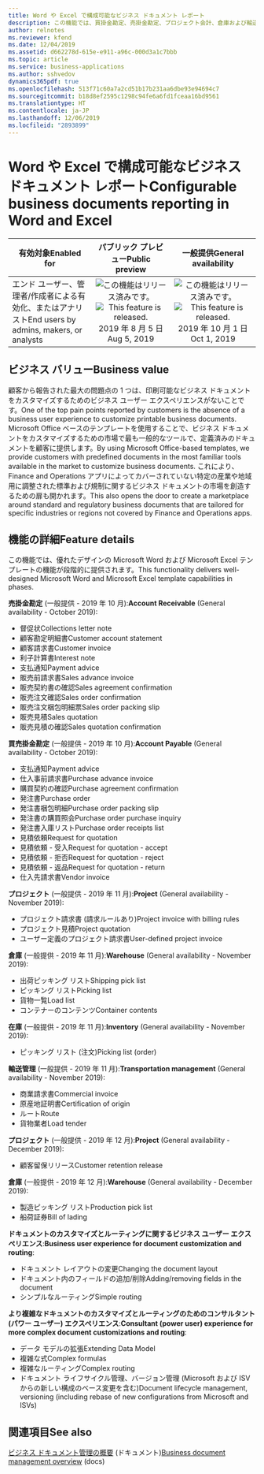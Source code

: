 ```yaml
---
title: Word や Excel で構成可能なビジネス ドキュメント レポート
description: この機能では、買掛金勘定、売掛金勘定、プロジェクト会計、倉庫および輸送管理の主要ビジネス ドキュメント用の構成可能で優れたデザインの Word および Excel テンプレートと、カスタマイズとルーティングのためのシンプルなビジネス ユーザー エクスペリエンスが提供されます。
author: relnotes
ms.reviewer: kfend
ms.date: 12/04/2019
ms.assetid: d662278d-615e-e911-a96c-000d3a1c7bbb
ms.topic: article
ms.service: business-applications
ms.author: sshvedov
dynamics365pdf: true
ms.openlocfilehash: 513f71c60a7a2cd51b17b231aa6dbe93e94694c7
ms.sourcegitcommit: b18d8ef2595c1298c94fe6a6fd1fceaa16bd9561
ms.translationtype: HT
ms.contentlocale: ja-JP
ms.lasthandoff: 12/06/2019
ms.locfileid: "2893899"
---
```

# <a name="configurable-business-documents-reporting-in-word-and-excel"></a><span data-ttu-id="ead45-103">Word や Excel で構成可能なビジネス ドキュメント レポート</span><span class="sxs-lookup"><span data-stu-id="ead45-103">Configurable business documents reporting in Word and Excel</span></span>


| <span data-ttu-id="ead45-104">有効対象</span><span class="sxs-lookup"><span data-stu-id="ead45-104">Enabled for</span></span>    |  <span data-ttu-id="ead45-105">パブリック プレビュー</span><span class="sxs-lookup"><span data-stu-id="ead45-105">Public preview</span></span> | <span data-ttu-id="ead45-106">一般提供</span><span class="sxs-lookup"><span data-stu-id="ead45-106">General availability</span></span> | 
| ---------- | :----------: |:----------: |
|<span data-ttu-id="ead45-107">エンド ユーザー、管理者/作成者による有効化、またはアナリスト</span><span class="sxs-lookup"><span data-stu-id="ead45-107">End users by admins, makers, or analysts</span></span>|<span data-ttu-id="ead45-108">![この機能はリリース済みです。](/dynamics365-release-plan/media/green-checkmark.png "この機能はリリース済みです。")</span><span class="sxs-lookup"><span data-stu-id="ead45-108">![This feature is released.](/dynamics365-release-plan/media/green-checkmark.png "This feature is released.")</span></span> <span data-ttu-id="ead45-109">2019 年 8 月 5 日</span><span class="sxs-lookup"><span data-stu-id="ead45-109">Aug 5, 2019</span></span>| <span data-ttu-id="ead45-110">![この機能はリリース済みです。](/dynamics365-release-plan/media/green-checkmark.png "この機能はリリース済みです。")</span><span class="sxs-lookup"><span data-stu-id="ead45-110">![This feature is released.](/dynamics365-release-plan/media/green-checkmark.png "This feature is released.")</span></span> <span data-ttu-id="ead45-111">2019 年 10 月 1 日</span><span class="sxs-lookup"><span data-stu-id="ead45-111">Oct 1, 2019</span></span>|


## <a name="business-value"></a><span data-ttu-id="ead45-112">ビジネス バリュー</span><span class="sxs-lookup"><span data-stu-id="ead45-112">Business value</span></span>
<!-- bv start -->
<span data-ttu-id="ead45-113">顧客から報告された最大の問題点の 1 つは、印刷可能なビジネス ドキュメントをカスタマイズするためのビジネス ユーザー エクスペリエンスがないことです。</span><span class="sxs-lookup"><span data-stu-id="ead45-113">One of the top pain points reported by customers is the absence of a business user experience to customize printable business documents.</span></span> <span data-ttu-id="ead45-114">Microsoft Office ベースのテンプレートを使用することで、ビジネス ドキュメントをカスタマイズするための市場で最も一般的なツールで、定義済みのドキュメントを顧客に提供します。</span><span class="sxs-lookup"><span data-stu-id="ead45-114">By using Microsoft Office-based templates, we provide customers with predefined documents in the most familiar tools available in the market to customize business documents.</span></span> <span data-ttu-id="ead45-115">これにより、Finance and Operations アプリによってカバーされていない特定の産業や地域用に調整された標準および規制に関するビジネス ドキュメントの市場を創造するための扉も開かれます。</span><span class="sxs-lookup"><span data-stu-id="ead45-115">This also opens the door to create a marketplace around standard and regulatory business documents that are tailored for specific industries or regions not covered by Finance and Operations apps.</span></span>
<!-- bv end -->



## <a name="feature-details"></a><span data-ttu-id="ead45-116">機能の詳細</span><span class="sxs-lookup"><span data-stu-id="ead45-116">Feature details</span></span>
<!--feature detail start -->
<span data-ttu-id="ead45-117">この機能では、優れたデザインの Microsoft Word および Microsoft Excel テンプレートの機能が段階的に提供されます。</span><span class="sxs-lookup"><span data-stu-id="ead45-117">This functionality delivers well-designed Microsoft Word and Microsoft Excel template capabilities in phases.</span></span> 

<span data-ttu-id="ead45-118">**売掛金勘定** (一般提供 - 2019 年 10 月):</span><span class="sxs-lookup"><span data-stu-id="ead45-118">**Account Receivable** (General availability - October 2019):</span></span>

- <span data-ttu-id="ead45-119">督促状</span><span class="sxs-lookup"><span data-stu-id="ead45-119">Collections letter note</span></span>
- <span data-ttu-id="ead45-120">顧客勘定明細書</span><span class="sxs-lookup"><span data-stu-id="ead45-120">Customer account statement</span></span>
- <span data-ttu-id="ead45-121">顧客請求書</span><span class="sxs-lookup"><span data-stu-id="ead45-121">Customer invoice</span></span>
- <span data-ttu-id="ead45-122">利子計算書</span><span class="sxs-lookup"><span data-stu-id="ead45-122">Interest note</span></span>
- <span data-ttu-id="ead45-123">支払通知</span><span class="sxs-lookup"><span data-stu-id="ead45-123">Payment advice</span></span>
- <span data-ttu-id="ead45-124">販売前請求書</span><span class="sxs-lookup"><span data-stu-id="ead45-124">Sales advance invoice</span></span>
- <span data-ttu-id="ead45-125">販売契約書の確認</span><span class="sxs-lookup"><span data-stu-id="ead45-125">Sales agreement confirmation</span></span>
- <span data-ttu-id="ead45-126">販売注文確認</span><span class="sxs-lookup"><span data-stu-id="ead45-126">Sales order confirmation</span></span>
- <span data-ttu-id="ead45-127">販売注文梱包明細票</span><span class="sxs-lookup"><span data-stu-id="ead45-127">Sales order packing slip</span></span>
- <span data-ttu-id="ead45-128">販売見積</span><span class="sxs-lookup"><span data-stu-id="ead45-128">Sales quotation</span></span>
- <span data-ttu-id="ead45-129">販売見積の確認</span><span class="sxs-lookup"><span data-stu-id="ead45-129">Sales quotation confirmation</span></span>

<span data-ttu-id="ead45-130">**買売掛金勘定** (一般提供 - 2019 年 10 月):</span><span class="sxs-lookup"><span data-stu-id="ead45-130">**Account Payable** (General availability - October 2019):</span></span>

-  <span data-ttu-id="ead45-131">支払通知</span><span class="sxs-lookup"><span data-stu-id="ead45-131">Payment advice</span></span>
-  <span data-ttu-id="ead45-132">仕入事前請求書</span><span class="sxs-lookup"><span data-stu-id="ead45-132">Purchase advance invoice</span></span>
-  <span data-ttu-id="ead45-133">購買契約の確認</span><span class="sxs-lookup"><span data-stu-id="ead45-133">Purchase agreement confirmation</span></span>
-  <span data-ttu-id="ead45-134">発注書</span><span class="sxs-lookup"><span data-stu-id="ead45-134">Purchase order</span></span>
-  <span data-ttu-id="ead45-135">発注書梱包明細</span><span class="sxs-lookup"><span data-stu-id="ead45-135">Purchase order packing slip</span></span>
-  <span data-ttu-id="ead45-136">発注書の購買照会</span><span class="sxs-lookup"><span data-stu-id="ead45-136">Purchase order purchase inquiry</span></span>
-  <span data-ttu-id="ead45-137">発注書入庫リスト</span><span class="sxs-lookup"><span data-stu-id="ead45-137">Purchase order receipts list</span></span>
-  <span data-ttu-id="ead45-138">見積依頼</span><span class="sxs-lookup"><span data-stu-id="ead45-138">Request for quotation</span></span>
-  <span data-ttu-id="ead45-139">見積依頼 - 受入</span><span class="sxs-lookup"><span data-stu-id="ead45-139">Request for quotation - accept</span></span>
-  <span data-ttu-id="ead45-140">見積依頼 - 拒否</span><span class="sxs-lookup"><span data-stu-id="ead45-140">Request for quotation - reject</span></span>
-  <span data-ttu-id="ead45-141">見積依頼 - 返品</span><span class="sxs-lookup"><span data-stu-id="ead45-141">Request for quotation - return</span></span>
-  <span data-ttu-id="ead45-142">仕入先請求書</span><span class="sxs-lookup"><span data-stu-id="ead45-142">Vendor invoice</span></span>

<span data-ttu-id="ead45-143">**プロジェクト** (一般提供 - 2019 年 11 月):</span><span class="sxs-lookup"><span data-stu-id="ead45-143">**Project** (General availability - November 2019):</span></span>

- <span data-ttu-id="ead45-144">プロジェクト請求書 (請求ルールあり)</span><span class="sxs-lookup"><span data-stu-id="ead45-144">Project invoice with billing rules</span></span>
- <span data-ttu-id="ead45-145">プロジェクト見積</span><span class="sxs-lookup"><span data-stu-id="ead45-145">Project quotation</span></span>
- <span data-ttu-id="ead45-146">ユーザー定義のプロジェクト請求書</span><span class="sxs-lookup"><span data-stu-id="ead45-146">User-defined project invoice</span></span>

<span data-ttu-id="ead45-147">**倉庫** (一般提供 - 2019 年 11 月):</span><span class="sxs-lookup"><span data-stu-id="ead45-147">**Warehouse** (General availability - November 2019):</span></span>

- <span data-ttu-id="ead45-148">出荷ピッキング リスト</span><span class="sxs-lookup"><span data-stu-id="ead45-148">Shipping pick list</span></span>
- <span data-ttu-id="ead45-149">ピッキング リスト</span><span class="sxs-lookup"><span data-stu-id="ead45-149">Picking list</span></span>
- <span data-ttu-id="ead45-150">貨物一覧</span><span class="sxs-lookup"><span data-stu-id="ead45-150">Load list</span></span>
- <span data-ttu-id="ead45-151">コンテナーのコンテンツ</span><span class="sxs-lookup"><span data-stu-id="ead45-151">Container contents</span></span>

<span data-ttu-id="ead45-152">**在庫** (一般提供 - 2019 年 11 月):</span><span class="sxs-lookup"><span data-stu-id="ead45-152">**Inventory** (General availability - November 2019):</span></span>

- <span data-ttu-id="ead45-153">ピッキング リスト (注文)</span><span class="sxs-lookup"><span data-stu-id="ead45-153">Picking list (order)</span></span>

<span data-ttu-id="ead45-154">**輸送管理** (一般提供 - 2019 年 11 月):</span><span class="sxs-lookup"><span data-stu-id="ead45-154">**Transportation management** (General availability - November 2019):</span></span>

- <span data-ttu-id="ead45-155">商業請求書</span><span class="sxs-lookup"><span data-stu-id="ead45-155">Commercial invoice</span></span>
- <span data-ttu-id="ead45-156">原産地証明書</span><span class="sxs-lookup"><span data-stu-id="ead45-156">Certification of origin</span></span> 
- <span data-ttu-id="ead45-157">ルート</span><span class="sxs-lookup"><span data-stu-id="ead45-157">Route</span></span>
- <span data-ttu-id="ead45-158">貨物業者</span><span class="sxs-lookup"><span data-stu-id="ead45-158">Load tender</span></span> 

<span data-ttu-id="ead45-159">**プロジェクト** (一般提供 - 2019 年 12 月):</span><span class="sxs-lookup"><span data-stu-id="ead45-159">**Project** (General availability - December 2019):</span></span>

- <span data-ttu-id="ead45-160">顧客留保リリース</span><span class="sxs-lookup"><span data-stu-id="ead45-160">Customer retention release</span></span> 

<span data-ttu-id="ead45-161">**倉庫** (一般提供 - 2019 年 12 月):</span><span class="sxs-lookup"><span data-stu-id="ead45-161">**Warehouse** (General availability - December 2019):</span></span>

- <span data-ttu-id="ead45-162">製造ピッキング リスト</span><span class="sxs-lookup"><span data-stu-id="ead45-162">Production pick list</span></span>
- <span data-ttu-id="ead45-163">船荷証券</span><span class="sxs-lookup"><span data-stu-id="ead45-163">Bill of lading</span></span>

<span data-ttu-id="ead45-164">**ドキュメントのカスタマイズとルーティングに関するビジネス ユーザー エクスペリエンス**:</span><span class="sxs-lookup"><span data-stu-id="ead45-164">**Business user experience for document customization and routing**:</span></span>

-  <span data-ttu-id="ead45-165">ドキュメント レイアウトの変更</span><span class="sxs-lookup"><span data-stu-id="ead45-165">Changing the document layout</span></span>
-  <span data-ttu-id="ead45-166">ドキュメント内のフィールドの追加/削除</span><span class="sxs-lookup"><span data-stu-id="ead45-166">Adding/removing fields in the document</span></span>
-  <span data-ttu-id="ead45-167">シンプルなルーティング</span><span class="sxs-lookup"><span data-stu-id="ead45-167">Simple routing</span></span>

<span data-ttu-id="ead45-168">**より複雑なドキュメントのカスタマイズとルーティングのためのコンサルタント (パワー ユーザー) エクスペリエンス**:</span><span class="sxs-lookup"><span data-stu-id="ead45-168">**Consultant (power user) experience for more complex document customizations and routing**:</span></span>

- <span data-ttu-id="ead45-169">データ モデルの拡張</span><span class="sxs-lookup"><span data-stu-id="ead45-169">Extending Data Model</span></span>
- <span data-ttu-id="ead45-170">複雑な式</span><span class="sxs-lookup"><span data-stu-id="ead45-170">Complex formulas</span></span>
- <span data-ttu-id="ead45-171">複雑なルーティング</span><span class="sxs-lookup"><span data-stu-id="ead45-171">Complex routing</span></span>
- <span data-ttu-id="ead45-172">ドキュメント ライフサイクル管理、バージョン管理 (Microsoft および ISV からの新しい構成のベース変更を含む)</span><span class="sxs-lookup"><span data-stu-id="ead45-172">Document lifecycle management, versioning (including rebase of new configurations from Microsoft and ISVs)</span></span>
<!--feature detail end -->










## <a name="see-also"></a><span data-ttu-id="ead45-173">関連項目</span><span class="sxs-lookup"><span data-stu-id="ead45-173">See also</span></span>

<span data-ttu-id="ead45-174">[ビジネス ドキュメント管理の概要](https://aka.ms/Businessdocumentmanagement) (ドキュメント)</span><span class="sxs-lookup"><span data-stu-id="ead45-174">[Business document management overview](https://aka.ms/Businessdocumentmanagement) (docs)</span></span>
